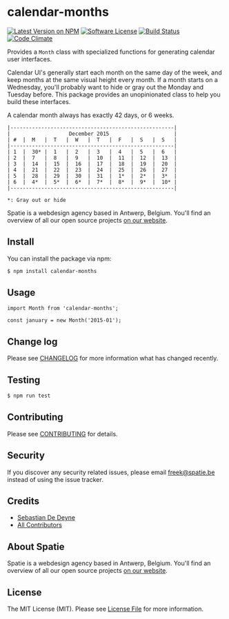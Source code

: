 # calendar-months

[![Latest Version on NPM](https://img.shields.io/npm/v/calendar-months.svg?style=flat-square)](https://npmjs.com/package/calendar-months)
[![Software License](https://img.shields.io/badge/license-MIT-brightgreen.svg?style=flat-square)](LICENSE.md)
[![Build Status](https://img.shields.io/travis/spatie/calendar-months/master.svg?style=flat-square)](https://travis-ci.org/spatie/calendar-months)
[![Code Climate](https://img.shields.io/codeclimate/github/spatie/calendar-months.svg?style=flat-square)](https://img.shields.io/codeclimate/github/spatie/calendar-months.svg)

Provides a `Month` class with specialized functions for generating calendar user interfaces.

Calendar UI's generally start each month on the same day of the week, and keep months at the same visual height every month. If a month starts on a Wednesday, you'll probably want to hide or gray out the Monday and Tuesday before. This package provides an unopinionated class to help you build these interfaces.

A calendar month always has exactly 42 days, or 6 weeks.

```
|-----------------------------------------------------|
|                   December 2015                     |
| #  |  M   |  T   |  W   |  T   |  F   |  S   |  S   |
|-----------------------------------------------------|
| 1  |  30* |  1   |  2   |  3   |  4   |  5   |  6   |
| 2  |  7   |  8   |  9   |  10  |  11  |  12  |  13  |
| 3  |  14  |  15  |  16  |  17  |  18  |  19  |  20  |
| 4  |  21  |  22  |  23  |  24  |  25  |  26  |  27  |
| 5  |  28  |  29  |  30  |  31  |  1*  |  2*  |  3*  |
| 6  |  4*  |  5*  |  6*  |  7*  |  8*  |  9*  |  10* |
|-----------------------------------------------------|

*: Gray out or hide
```

Spatie is a webdesign agency based in Antwerp, Belgium. You'll find an overview of all our open source projects [on our website](https://spatie.be/opensource).

## Install

You can install the package via npm:

```bash
$ npm install calendar-months
```

## Usage

```es6
import Month from 'calendar-months';

const january = new Month('2015-01');
```

## Change log

Please see [CHANGELOG](CHANGELOG.md) for more information what has changed recently.

## Testing

``` bash
$ npm run test
```

## Contributing

Please see [CONTRIBUTING](CONTRIBUTING.md) for details.

## Security

If you discover any security related issues, please email freek@spatie.be instead of using the issue tracker.

## Credits

- [Sebastian De Deyne](https://github.com/sebastiandedeyne)
- [All Contributors](../../contributors)

## About Spatie
Spatie is a webdesign agency based in Antwerp, Belgium. You'll find an overview of all our open source projects [on our website](https://spatie.be/opensource).

## License

The MIT License (MIT). Please see [License File](LICENSE.md) for more information.
